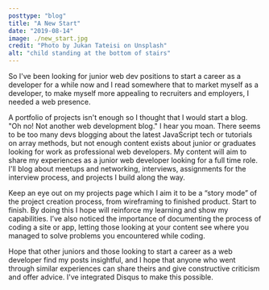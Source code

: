 ```yaml
---
posttype: "blog"
title: "A New Start"
date: "2019-08-14"
image: ./new_start.jpg
credit: "Photo by Jukan Tateisi on Unsplash"
alt: "child standing at the bottom of stairs"
---
```


So I've been looking for junior web dev positions to start a career as a developer for a while now and I read somewhere that to market myself as a developer, to make myself more appealing to recruiters and employers, I needed a web presence.

A portfolio of projects isn't enough so I thought that I would start a blog. "Oh no! Not another web development blog." I hear you moan. There seems to be too many devs blogging about the latest JavaScript tech or tutorials on array methods, but not enough content exists about  junior or graduates looking for work as professional web developers.  My content will aim to share my experiences as a junior web developer looking for a full time role. I'll blog about meetups and networking, interviews, assignments for the interview process, and projects I build along the way.

Keep an eye out on my projects page which I aim it to be a “story mode” of the project creation process, from wireframing to finished product. Start to finish. By doing this I hope will reinforce my learning and show my capabilities. I’ve also noticed the importance of documenting the process of coding a site or app, letting those looking at your content see where you managed to solve problems you encountered while coding.

Hope that other juniors and those looking to start a career as a web developer find my posts insightful, and I hope that anyone who went through similar experiences can share theirs and give constructive criticism and offer advice. I've integrated Disqus to make this possible.



